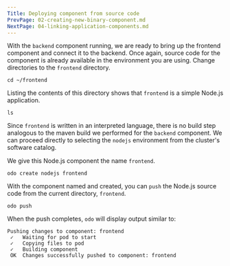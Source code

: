 ```yaml
---
Title: Deploying component from source code
PrevPage: 02-creating-new-binary-component.md
NextPage: 04-linking-application-components.md
---
```


With the ``backend`` component running, we are ready to bring up the frontend component and connect it to the backend. Once again, source code for the component is already available in the environment you are using. Change directories to the ``frontend`` directory.

```execute-1
cd ~/frontend
```

Listing the contents of this directory shows that ``frontend`` is a simple Node.js application.

```execute-1
ls
```

Since ``frontend`` is written in an interpreted language, there is no build step analogous to the maven build we performed for the ``backend`` component. We can proceed directly to selecting the ``nodejs`` environment from the cluster's software catalog.

We give this Node.js component the name ``frontend``.

```execute-1
odo create nodejs frontend
```

With the component named and created, you can ``push`` the Node.js source code from the current directory, ``frontend``.

```execute-1
odo push
```

When the push completes, ``odo`` will display output similar to:

```
Pushing changes to component: frontend
 ✓   Waiting for pod to start
 ✓   Copying files to pod
 ✓   Building component
 OK  Changes successfully pushed to component: frontend
```
